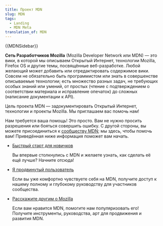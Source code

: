 ```yaml
---
title: Проект MDN
slug: MDN
tags:
  - Landing
  - MDN Meta
translation_of: MDN
---
```

{{MDNSidebar}}

**Сеть Разработчиков Mozilla** (Mozilla Developer Network или MDN) — это вики, в которой мы описываем Открытый Интернет, технологии Mozilla, Firefox OS и другие темы, посвящённые веб-разработке. Любой желающий может добавить или отредактировать содержимое вики. Совсем не обязательно быть программистом или знать в совершенстве описываемые технологии; есть множество разных задач, не требующих особых знаний или умений, от простых (чтение с подтверждением о соответствии материала и исправление опечаток) до сложных (написание документации к API).

Цель проекта MDN — задокументировать Открытый Интернет, технологии и проекты Mozilla. Мы приглашаем вас помочь нам!

Нам требуется ваша помощь! Это просто. Вам не нужно просить разрешения или бояться совершить ошибку. C другой стороны, вы можете присоединиться к [сообществу MDN](/ru/docs/MDN/Community); мы здесь, чтобы помочь вам! Приведённая ниже информация поможет вам начать.

- [Быстрый старт для новичков](/ru/docs/MDN/Getting_started)

  Вы впервые столкнулись с MDN и желаете узнать, как сделать её ещё лучше? Начните отсюда!

- [Я продвинутый пользователь](/ru/docs/MDN/Contribute)

  Если вы уже комфортно чувствуете себя на MDN, получите доступ к нашему полному и глубокому руководству для участников сообщества.

- [Расскажите другим о Mozilla](/ru/docs/MDN/Promote)

  Если вам нравится MDN, помогите нам популяризовать его! Получите инструменты, руководства, арт для продвижения и развития MDN.
